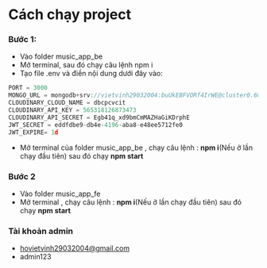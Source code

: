 # Cách chạy project

### Bước 1:
- Vào folder music_app_be
- Mở terminal, sau đó chạy câu lệnh npm i
- Tạo file .env và điền nội dung dưới đây vào: 

```c
PORT = 3000
MONGO_URL = mongodb+srv://vietvinh29032004:buUkEBFVORf4IrWE@cluster0.6m7i1.mongodb.net/Music_App
CLOUDINARY_CLOUD_NAME = dbcpcvcit
CLOUDINARY_API_KEY = 565318126873473
CLOUDINARY_API_SECRET = Egb41q_xd9bmCmMAZHaGiKDrphE
JWT_SECRET = eddfdbe9-db4e-4196-aba8-e48ee5712fe0
JWT_EXPIRE= 1d
```

- Mở terminal của folder music_app_be , chạy câu lệnh : **npm i**(Nếu ở lần chạy đầu tiên) sau đó chạy **npm start**

### Bước 2
- Vào folder music_app_fe
- Mở terminal , chạy câu lệnh : **npm i**(Nếu ở lần chạy đầu tiên) sau đó chạy **npm start**


### Tài khoản admin
- hovietvinh29032004@gmail.com 
- admin123
